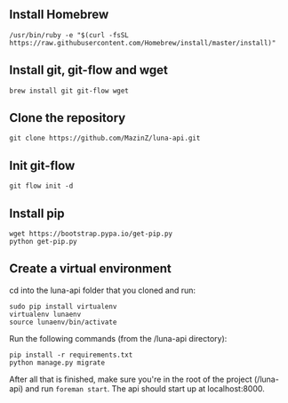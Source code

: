 ## Install Homebrew

`/usr/bin/ruby -e "$(curl -fsSL https://raw.githubusercontent.com/Homebrew/install/master/install)"`

## Install git, git-flow and wget

```brew install git git-flow wget```

## Clone the repository

`git clone https://github.com/MazinZ/luna-api.git`

## Init git-flow

```git flow init -d```

## Install pip

```
wget https://bootstrap.pypa.io/get-pip.py
python get-pip.py
```

## Create a virtual environment
cd into the luna-api folder that you cloned and run:

```
sudo pip install virtualenv
virtualenv lunaenv
source lunaenv/bin/activate
```

Run the following commands (from the /luna-api directory):

```
pip install -r requirements.txt
python manage.py migrate
```

After all that is finished, make sure you're in the root of the project (/luna-api) and run `foreman start`.
The api should start up at localhost:8000.

